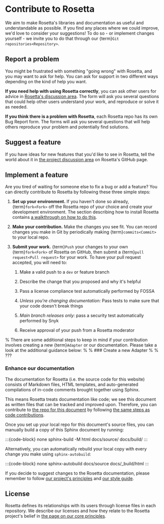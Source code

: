 # Contribute to Rosetta

We aim to make Rosetta's libraries and documentation as useful and understandable as possible. If you find any places where we could improve, we'd love to consider your suggestions! To do so - or implement changes yourself - we invite you to do that through our {term}`Git repositories<Repository>`.

## Report a problem

You might be frustrated with something "going wrong" with Rosetta, and you may want to ask for help. You can ask for support in two different ways depending on the kind of help you want.

**If you need help with using Rosetta correctly**, you can ask other users for advice in [Rosetta's discussion area](https://github.com/orgs/rosetta-code/discussions/new?category=q-a). The form will ask you several questions that could help other users understand your work, and reproduce or solve it as needed.

**If you think there is a problem with Rosetta**, each Rosetta repo has its own Bug Report form. The forms will ask you several questions that will help others reproduce your problem and potentially find solutions.

## Suggest a feature

If you have ideas for new features that you'd like to see in Rosetta, tell the world about it in [the project discussion area](https://github.com/orgs/rosetta-code/discussions/new?category=ideas) on Rosetta's GitHub page.

## Implement a feature

Are you tired of waiting for someone else to fix a bug or add a feature? You can directly contribute to Rosetta by following these three simple steps:

1. **Set up your environment.** If you haven't done so already, {term}`fork<Fork>` off the Rosetta repo of your choice and create your development environment. The section describing how to install Rosetta contains [a walkthrough on how to do this](project:/develop.md).

2. **Make your contribution.** Make the changes you see fit. You can record changes you make in Git by periodically making {term}`commits<Commit>` to your local repo.

3. **Submit your work.** {term}`Push` your changes to your own {term}`fork<Fork>` of Rosetta on GitHub, then submit a {term}`pull request<Pull request>` for your work. To have your pull request accepted, you will need to:

    1. Make a valid push to a `dev` or feature branch

    2. Describe the change that you proposed and why it's helpful

    3. Pass a license compliance test automatically performed by FOSSA

    4. *Unless you're changing documentation:* Pass tests to make sure that your code doesn't break things

    5. *Main branch releases only:* pass a security test automatically performed by Snyk

    6. Receive approval of your push from a Rosetta moderator

% There are some additional steps to keep in mind if your contribution involves creating a new {term}`Adapter` or our documentation. Please take a look at the additional guidance below:
%
% ### Create a new Adapter
%
% ???

### Enhance our documentation

The documentation for Rosetta (i.e. the source code for this website) consists of Markdown files, HTML templates, and auto-generated compilations of in-code comments brought together using Sphinx.

This means Rosetta treats documentation like code; we see this document as written files that can be tracked and improved upon. Therefore, you can contribute to [the repo for this document](https://github.com/rosetta-code/rosetta-doc) by following [the same steps as code contributions](#implement-a-feature).

Once you set up your local repo for this document's source files, you can manually build a copy of this Sphinx document by running:

:::{code-block} none
sphinx-build -M html docs/source/ docs/build/
:::

Alternatively, you can automatically rebuild your local copy with every change you make using `sphinx-autobuild`:

:::{code-block} none
sphinx-autobuild docs/source docs/_build/html
:::

If you decide to suggest changes to the Rosetta documentation, please remember to follow [our project's principles](project:./principles.md) and [our style guide](project:./style.md).

## License

Rosetta defines its relationships with its users through license files in each repository. We describe our licenses and how they relate to the Rosetta project's belief in [the page on our core principles](project:./principles.md).
